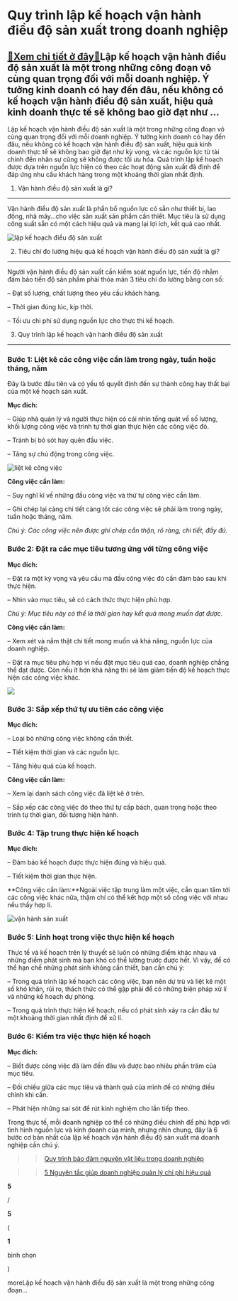Quy trình lập kế hoạch vận hành điều độ sản xuất trong doanh nghiệp
===================================================================

[:gift:Xem chi tiết ở đây:gift:](https://hddtvn.com/quy-trinh-lap-ke-hoach-van-hanh-dieu-do-san-xuat-trong-doanh-nghiep/)Lập kế hoạch vận hành điều độ sản xuất là một trong những công đoạn vô cùng quan trọng đối với mỗi doanh nghiệp. Ý tưởng kinh doanh có hay đến đâu, nếu không có kế hoạch vận hành điều độ sản xuất, hiệu quả kinh doanh thực tế sẽ không bao giờ đạt như …
-----------------------------------------------------------------------------------------------------------------------------------------------------------------------------------------------------------------------------------------------------------

Lập kế hoạch vận hành điều độ sản xuất là một trong những công đoạn vô cùng quan trọng đối với mỗi doanh nghiệp. Ý tưởng kinh doanh có hay đến đâu, nếu không có kế hoạch vận hành điều độ sản xuất, hiệu quả kinh doanh thực tế sẽ không bao giờ đạt như kỳ vọng, và các nguồn lực từ tài chính đến nhân sự cũng sẽ không được tối ưu hóa. Quá trình lập kế hoạch được dựa trên nguồn lực hiện có theo các hoạt động sản xuất đã định để đáp ứng nhu cầu khách hàng trong một khoảng thời gian nhất định.


1. Vận hành điều độ sản xuất là gì?
-----------------------------------


Vận hành điều độ sản xuất là phẩn bổ nguồn lực có sẵn như thiết bị, lao động, nhà máy…cho việc sản xuất sản phẩm cần thiết. Mục tiêu là sử dụng công suất sẵn có một cách hiệu quả và mang lại lợi ích, kết quả cao nhất.


![lập kế hoạch điều độ sản xuất](https://hddtvn.com/wp-content/uploads/2021/01/lap-ke-hoach-dieu-do-san-xuat.jpg)


2. Tiêu chí đo lường hiệu quả kế hoạch vận hành điều độ sản xuất là gì?
-----------------------------------------------------------------------


Người vận hành điều độ sản xuất cần kiểm soát nguồn lực, tiến độ nhằm đảm bảo tiến độ sản phầm phải thỏa mãn 3 tiêu chí đo lường bằng con số:


– Đạt số lượng, chất lượng theo yêu cầu khách hàng.


– Thời gian đúng lúc, kịp thời.


– Tối ưu chi phí sử dụng nguồn lực cho thực thi kế hoạch.


3. Quy trình lập kế hoạch vận hành điều độ sản xuất
---------------------------------------------------


### Bước 1: Liệt kê các công việc cần làm trong ngày, tuần hoặc tháng, năm


Đây là bước đầu tiên và có yếu tố quyết định đến sự thành công hay thất bại của một kế hoạch sản xuất.


**Mục đích:**


– Giúp nhà quản lý và người thực hiện có cái nhìn tổng quát về số lượng, khối lượng công việc và trình tự thời gian thực hiện các công việc đó.


– Tránh bị bỏ sót hay quên đầu việc.


– Tăng sự chủ động trong công việc.


![liệt kê công việc](https://hddtvn.com/wp-content/uploads/2021/01/liet-ke-cong-viec.jpg)


**Công việc cần làm:**


– Suy nghĩ kĩ về những đầu công việc và thứ tự công việc cần làm.


– Ghi chép lại càng chi tiết càng tốt các công việc sẽ phải làm trong ngày, tuần hoặc tháng, năm.


*Chú ý: Các công việc nên được ghi chép cẩn thận, rõ ràng, chi tiết, đầy đủ.*


### Bước 2: Đặt ra các mục tiêu tương ứng với từng công việc


**Mục đích:**


– Đặt ra một kỳ vọng và yêu cầu mà đầu công việc đó cần đảm bảo sau khi thực hiện.


– Nhìn vào mục tiêu, sẽ có cách thức thực hiện phù hợp.


*Chú ý: Mục tiêu này có thể là thời gian hay kết quả mong muốn đạt được.*


**Công việc cần làm:**


– Xem xét và nắm thật chi tiết mong muốn và khả năng, nguồn lực của doanh nghiệp.


– Đặt ra mục tiêu phù hợp vì nếu đặt mục tiêu quá cao, doanh nghiệp chẳng thể đạt được. Còn nếu ít hơn khả năng thì sẽ làm giảm tiến độ kế hoạch thực hiện các công việc khác.


![](https://hddtvn.com/wp-content/uploads/2021/01/dat-muc-tieu-cong-viec-1024x685-1.jpg)


### Bước 3: Sắp xếp thứ tự ưu tiên các công việc


**Mục đích:**


– Loại bỏ những công việc không cần thiết.


– Tiết kiệm thời gian và các nguồn lực.


– Tăng hiệu quả của kế hoạch.


**Công việc cần làm:**


– Xem lại danh sách công việc đã liệt kê ở trên.


– Sắp xếp các công việc đó theo thứ tự cấp bách, quan trọng hoặc theo trình tự thời gian, đối tượng hiện hành.


### Bước 4: Tập trung thực hiện kế hoạch


**Mục đích:**


– Đảm bảo kế hoạch được thực hiện đúng và hiệu quả.


– Tiết kiệm thời gian thực hiện.


**Công việc cần làm:**Ngoài việc tập trung làm một việc, cần quan tâm tới các công việc khác nữa, thậm chí có thể kết hợp một số công việc với nhau nếu thấy hợp lí.


![vận hành sản xuất](https://hddtvn.com/wp-content/uploads/2021/01/van-hanh-san-xuat.jpg)


### Bước 5: Linh hoạt trong việc thực hiện kế hoạch


Thực tế và kế hoạch trên lý thuyết sẽ luôn có những điểm khác nhau và những điểm phát sinh mà bạn khó có thể lường trước được hết. Vì vậy, để có thể hạn chế những phát sinh không cần thiết, bạn cần chú ý:


– Trong quá trình lập kế hoạch các công việc, bạn nên dự trù và liệt kê một số khó khăn, rủi ro, thách thức có thể gặp phải để có những biện pháp xử lí và những kế hoạch dự phòng.


– Trong quá trình thực hiện kế hoạch, nếu có phát sinh xảy ra cần đầu tư một khoảng thời gian nhất định để xử lí.


### Bước 6: Kiểm tra việc thực hiện kế hoạch


**Mục đích:**


– Biết được công việc đã làm đến đâu và được bao nhiêu phần trăm của mục tiêu.


– Đối chiếu giữa các mục tiêu và thành quả của mình để có những điều chỉnh khi cần.


– Phát hiện những sai sót để rút kinh nghiệm cho lần tiếp theo.


Trong thực tế, mỗi doanh nghiệp có thể có những điều chỉnh để phù hợp với tình hình nguồn lực và kinh doanh của mình, nhưng nhìn chung, đây là 6 bước cơ bản nhất của lập kế hoạch vận hành điều độ sản xuất mà doanh nghiệp cần chú ý.


>> [Quy trình bảo đảm nguyên vật liệu trong doanh nghiệp](#)


>> [5 Nguyên tắc giúp doanh nghiệp quản lý chi phí hiệu quả](#)








































**5**  

/  

**5**  

(  

**1**  

  

 bình chọn   

)


moreLập kế hoạch vận hành điều độ sản xuất là một trong những công đoạn…


